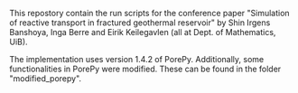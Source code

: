 This repostory contain the run scripts for the conference paper "Simulation of reactive transport in fractured geothermal reservoir" by Shin Irgens Banshoya, Inga Berre and Eirik Keilegavlen (all at Dept. of Mathematics, UiB).  

The implementation uses version 1.4.2 of PorePy.
Additionally, some functionalities in PorePy were modified. These can be found in the folder "modified_porepy". 
